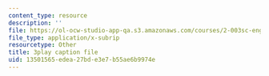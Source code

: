 ```yaml
---
content_type: resource
description: ''
file: https://ol-ocw-studio-app-qa.s3.amazonaws.com/courses/2-003sc-engineering-dynamics-fall-2011/13501565edea27bde3e7b55ae6b9974e_p9DHjoLS3GA.srt
file_type: application/x-subrip
resourcetype: Other
title: 3play caption file
uid: 13501565-edea-27bd-e3e7-b55ae6b9974e
---
```

